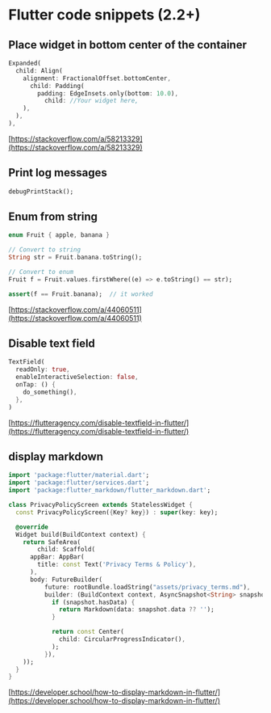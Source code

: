 # Flutter code snippets (2.2+)

## Place widget in bottom center of the container

```dart
Expanded(
  child: Align(
    alignment: FractionalOffset.bottomCenter,
      child: Padding(
        padding: EdgeInsets.only(bottom: 10.0),
          child: //Your widget here,
    ),
  ),
),
```

[https://stackoverflow.com/a/58213329](https://stackoverflow.com/a/58213329)

## Print log messages

```dart
debugPrintStack();
```

## Enum from string

```dart
enum Fruit { apple, banana }

// Convert to string
String str = Fruit.banana.toString();

// Convert to enum
Fruit f = Fruit.values.firstWhere((e) => e.toString() == str);

assert(f == Fruit.banana);  // it worked
```

[https://stackoverflow.com/a/44060511](https://stackoverflow.com/a/44060511)


## Disable text field

```dart
TextField(
  readOnly: true,
  enableInteractiveSelection: false,
  onTap: () {
    do_something(),
  },
)
```
[https://flutteragency.com/disable-textfield-in-flutter/](https://flutteragency.com/disable-textfield-in-flutter/)


## display markdown

```dart
import 'package:flutter/material.dart';
import 'package:flutter/services.dart';
import 'package:flutter_markdown/flutter_markdown.dart';

class PrivacyPolicyScreen extends StatelessWidget {
  const PrivacyPolicyScreen({Key? key}) : super(key: key);

  @override
  Widget build(BuildContext context) {
    return SafeArea(
        child: Scaffold(
      appBar: AppBar(
        title: const Text('Privacy Terms & Policy'),
      ),
      body: FutureBuilder(
          future: rootBundle.loadString("assets/privacy_terms.md"),
          builder: (BuildContext context, AsyncSnapshot<String> snapshot) {
            if (snapshot.hasData) {
              return Markdown(data: snapshot.data ?? '');
            }

            return const Center(
              child: CircularProgressIndicator(),
            );
          }),
    ));
  }
}
```

[https://developer.school/how-to-display-markdown-in-flutter/](https://developer.school/how-to-display-markdown-in-flutter/)